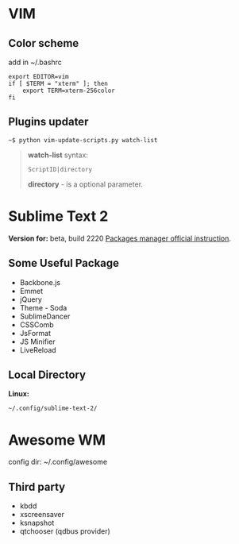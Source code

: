 VIM
===

Color scheme
------------

add in ~/.bashrc

<!-- language: bash -->
    export EDITOR=vim
    if [ $TERM = "xterm" ]; then
        export TERM=xterm-256color
    fi

Plugins updater
--------------

    ~$ python vim-update-scripts.py watch-list

> **watch-list** syntax:
>
>     ScriptID|directory
>
> **directory** - is a optional parameter.

Sublime Text 2
==============

**Version for:** beta, build 2220
[Packages manager official instruction](http://wbond.net/sublime_packages/package_control/installation).

Some Useful Package
-------------------
* Backbone.js
* Emmet
* jQuery
* Theme - Soda
* SublimeDancer
* CSSComb
* JsFormat
* JS Minifier
* LiveReload


Local Directory
---------------

**Linux:**

    ~/.config/sublime-text-2/

Awesome WM
==========

config dir: ~/.config/awesome

Third party
-----------
* kbdd
* xscreensaver
* ksnapshot
* qtchooser (qdbus provider)
